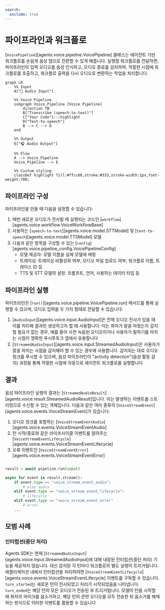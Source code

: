 ```yaml
---
search:
  exclude: true
---
```

# 파이프라인과 워크플로

[`VoicePipeline`][agents.voice.pipeline.VoicePipeline] 클래스는 에이전트 기반 워크플로를 손쉽게 음성 앱으로 전환할 수 있게 해줍니다. 실행할 워크플로를 전달하면, 파이프라인이 입력 오디오를 음성 인식하고, 오디오 종료를 감지하며, 적절한 시점에 워크플로를 호출하고, 워크플로 출력을 다시 오디오로 변환하는 작업을 처리합니다.

```mermaid
graph LR
    %% Input
    A["🎤 Audio Input"]

    %% Voice Pipeline
    subgraph Voice_Pipeline [Voice Pipeline]
        direction TB
        B["Transcribe (speech-to-text)"]
        C["Your Code"]:::highlight
        D["Text-to-speech"]
        B --> C --> D
    end

    %% Output
    E["🎧 Audio Output"]

    %% Flow
    A --> Voice_Pipeline
    Voice_Pipeline --> E

    %% Custom styling
    classDef highlight fill:#ffcc66,stroke:#333,stroke-width:1px,font-weight:700;

```

## 파이프라인 구성

파이프라인을 만들 때 다음을 설정할 수 있습니다:

1. 매번 새로운 오디오가 전사될 때 실행되는 코드인 [`workflow`][agents.voice.workflow.VoiceWorkflowBase]
2. 사용하는 [`speech-to-text`][agents.voice.model.STTModel] 및 [`text-to-speech`][agents.voice.model.TTSModel] 모델
3. 다음과 같은 항목을 구성할 수 있는 [`config`][agents.voice.pipeline_config.VoicePipelineConfig]
    - 모델 제공자: 모델 이름을 실제 모델에 매핑
    - 트레이싱: 트레이싱 비활성화 여부, 오디오 파일 업로드 여부, 워크플로 이름, 트레이스 ID 등
    - TTS 및 STT 모델의 설정: 프롬프트, 언어, 사용하는 데이터 타입 등

## 파이프라인 실행

파이프라인은 [`run()`][agents.voice.pipeline.VoicePipeline.run] 메서드를 통해 실행할 수 있으며, 오디오 입력을 두 가지 형태로 전달할 수 있습니다:

1. [`AudioInput`][agents.voice.input.AudioInput]은 전체 오디오 전사가 있을 때 이를 처리해 결과만 생성하고자 할 때 사용합니다. 이는 화자가 말을 마쳤는지 감지할 필요가 없는 경우, 예를 들어 사전 녹음된 오디오이거나 사용자가 말하기를 마치는 시점이 명확한 푸시투토크 앱에서 유용합니다
2. [`StreamedAudioInput`][agents.voice.input.StreamedAudioInput]은 사용자가 말을 마치는 시점을 감지해야 할 수 있는 경우에 사용합니다. 감지되는 대로 오디오 청크를 푸시할 수 있으며, 음성 파이프라인이 "activity detection"(음성 활동 감지) 과정을 통해 적절한 시점에 자동으로 에이전트 워크플로를 실행합니다

## 결과

음성 파이프라인 실행의 결과는 [`StreamedAudioResult`][agents.voice.result.StreamedAudioResult]입니다. 이는 발생하는 이벤트를 스트리밍으로 수신할 수 있는 객체입니다. 다음과 같은 여러 종류의 [`VoiceStreamEvent`][agents.voice.events.VoiceStreamEvent]가 있습니다:

1. 오디오 청크를 포함하는 [`VoiceStreamEventAudio`][agents.voice.events.VoiceStreamEventAudio]
2. 턴 시작/종료와 같은 라이프사이클 이벤트를 알려주는 [`VoiceStreamEventLifecycle`][agents.voice.events.VoiceStreamEventLifecycle]
3. 오류 이벤트인 [`VoiceStreamEventError`][agents.voice.events.VoiceStreamEventError]

```python

result = await pipeline.run(input)

async for event in result.stream():
    if event.type == "voice_stream_event_audio":
        # play audio
    elif event.type == "voice_stream_event_lifecycle":
        # lifecycle
    elif event.type == "voice_stream_event_error"
        # error
    ...
```

## 모범 사례

### 인터럽션(중단 처리)

Agents SDK는 현재 [`StreamedAudioInput`][agents.voice.input.StreamedAudioInput]에 대해 내장된 인터럽션(중단 처리) 기능을 제공하지 않습니다. 대신 감지된 각 턴마다 워크플로의 별도 실행이 트리거됩니다. 애플리케이션 내에서 인터럽션을 처리하려면 [`VoiceStreamEventLifecycle`][agents.voice.events.VoiceStreamEventLifecycle] 이벤트를 구독할 수 있습니다. `turn_started`는 새로운 턴이 전사되었고 처리가 시작되었음을 나타냅니다. `turn_ended`는 해당 턴의 모든 오디오가 전송된 후 트리거됩니다. 모델이 턴을 시작할 때 화자의 마이크를 음소거하고, 해당 턴의 관련 오디오를 모두 전송한 뒤 음소거를 해제하는 방식으로 이러한 이벤트를 활용할 수 있습니다